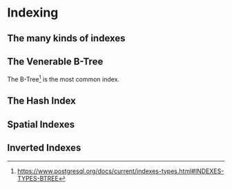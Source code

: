 # Indexing

## The many kinds of indexes

## The Venerable B-Tree

The B-Tree[^1] is the most common index.

[^1]: https://www.postgresql.org/docs/current/indexes-types.html#INDEXES-TYPES-BTREE

## The Hash Index

## Spatial Indexes

## Inverted Indexes

